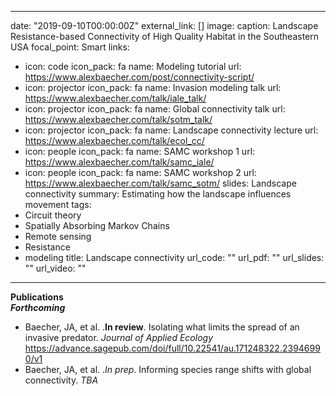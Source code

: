  ---
date: "2019-09-10T00:00:00Z"
external_link: []
image:
  caption: Landscape Resistance-based Connectivity of High Quality Habitat in the Southeastern USA
  focal_point: Smart
links:
- icon: code
  icon_pack: fa
  name: Modeling tutorial
  url: https://www.alexbaecher.com/post/connectivity-script/
- icon: projector
  icon_pack: fa
  name: Invasion modeling talk
  url: https://www.alexbaecher.com/talk/iale_talk/
- icon: projector
  icon_pack: fa
  name: Global connectivity talk
  url: https://www.alexbaecher.com/talk/sotm_talk/
- icon: projector
  icon_pack: fa
  name: Landscape connectivity lecture
  url: https://www.alexbaecher.com/talk/ecol_cc/
- icon: people
  icon_pack: fa
  name: SAMC workshop 1
  url: https://www.alexbaecher.com/talk/samc_iale/
- icon: people
  icon_pack: fa
  name: SAMC workshop 2
  url: https://www.alexbaecher.com/talk/samc_sotm/
slides: Landscape connectivity
summary: Estimating how the landscape influences movement
tags:
- Circuit theory
- Spatially Absorbing Markov Chains
- Remote sensing
- Resistance
- modeling
title: Landscape connectivity
url_code: ""
url_pdf: ""
url_slides: ""
url_video: ""
---

**Publications**  
***Forthcoming***  
- Baecher, JA, et al. .**In review**. Isolating what limits the spread of an invasive predator. *Journal of Applied Ecology* https://advance.sagepub.com/doi/full/10.22541/au.171248322.23946990/v1 
- Baecher, JA, et al. .*In prep*. Informing species range shifts with global connectivity. *TBA* 
